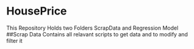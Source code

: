 # HousePrice

This Repository Holds two Folders ScrapData and Regression Model 
##Scrap Data
Contains all relavant scripts to get data and to modify and filter it 

